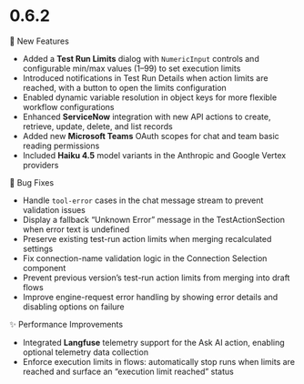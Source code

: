 # 0.6.2

🚀 New Features
- Added a **Test Run Limits** dialog with `NumericInput` controls and configurable min/max values (1–99) to set execution limits
- Introduced notifications in Test Run Details when action limits are reached, with a button to open the limits configuration
- Enabled dynamic variable resolution in object keys for more flexible workflow configurations
- Enhanced **ServiceNow** integration with new API actions to create, retrieve, update, delete, and list records
- Added new **Microsoft Teams** OAuth scopes for chat and team basic reading permissions
- Included **Haiku 4.5** model variants in the Anthropic and Google Vertex providers

🐛 Bug Fixes
- Handle `tool-error` cases in the chat message stream to prevent validation issues
- Display a fallback “Unknown Error” message in the TestActionSection when error text is undefined
- Preserve existing test-run action limits when merging recalculated settings
- Fix connection-name validation logic in the Connection Selection component
- Prevent previous version’s test-run action limits from merging into draft flows
- Improve engine-request error handling by showing error details and disabling options on failure

✨ Performance Improvements
- Integrated **Langfuse** telemetry support for the Ask AI action, enabling optional telemetry data collection
- Enforce execution limits in flows: automatically stop runs when limits are reached and surface an “execution limit reached” status